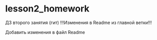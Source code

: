 # lesson2_homework
ДЗ второго занятия (гит)
!!!Изменения в Readme из главной ветки!!!

Добавить изменения в файл Readme




